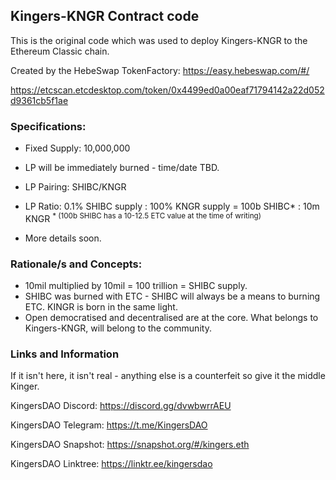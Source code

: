 ## Kingers-KNGR Contract code

This is the original code which was used to deploy Kingers-KNGR to the Ethereum Classic chain. 

Created by the HebeSwap TokenFactory: https://easy.hebeswap.com/#/

https://etcscan.etcdesktop.com/token/0x4499ed0a00eaf71794142a22d052d9361cb5f1ae


### Specifications:

- Fixed Supply: 10,000,000
- LP will be immediately burned - time/date TBD.
- LP Pairing: SHIBC/KNGR
- LP Ratio: 0.1% SHIBC supply : 100% KNGR supply = 100b SHIBC* : 10m KNGR <sup>* (100b SHIBC has a 10-12.5 ETC value at the time of writing)</sup>

- More details soon.

### Rationale/s and Concepts:

- 10mil multiplied by 10mil = 100 trillion = SHIBC supply.
- SHIBC was burned with ETC - SHIBC will always be a means to burning ETC. KINGR is born in the same light.
- Open democratised and decentralised are at the core. What belongs to Kingers-KNGR, will belong to the community.

### Links and Information
If it isn't here, it isn't real - anything else is a counterfeit so give it the middle Kinger.

KingersDAO Discord: https://discord.gg/dvwbwrrAEU

KingersDAO Telegram: https://t.me/KingersDAO

KingersDAO Snapshot: https://snapshot.org/#/kingers.eth

KingersDAO Linktree: https://linktr.ee/kingersdao
